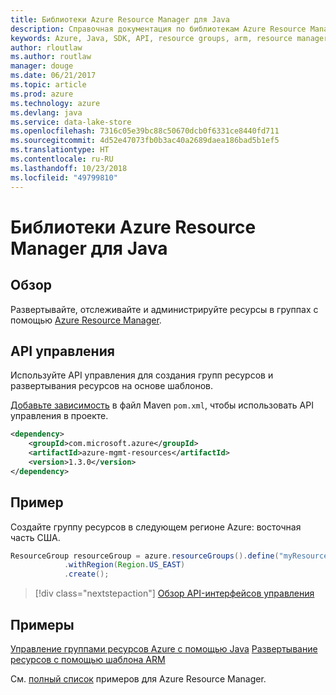```yaml
---
title: Библиотеки Azure Resource Manager для Java
description: Справочная документация по библиотекам Azure Resource Manager для Java
keywords: Azure, Java, SDK, API, resource groups, arm, resource manager
author: rloutlaw
ms.author: routlaw
manager: douge
ms.date: 06/21/2017
ms.topic: article
ms.prod: azure
ms.technology: azure
ms.devlang: java
ms.service: data-lake-store
ms.openlocfilehash: 7316c05e39bc88c50670dcb0f6331ce8440fd711
ms.sourcegitcommit: 4d52e47073fb0b3ac40a2689daea186bad5b1ef5
ms.translationtype: HT
ms.contentlocale: ru-RU
ms.lasthandoff: 10/23/2018
ms.locfileid: "49799810"
---
```

# <a name="azure-resource-manager-libraries-for-java"></a>Библиотеки Azure Resource Manager для Java

## <a name="overview"></a>Обзор

Развертывайте, отслеживайте и администрируйте ресурсы в группах с помощью [Azure Resource Manager](https://docs.microsoft.com/azure/azure-resource-manager/resource-group-overview).

## <a name="management-api"></a>API управления

Используйте API управления для создания групп ресурсов и развертывания ресурсов на основе шаблонов.

[Добавьте зависимость](https://maven.apache.org/guides/getting-started/index.html#How_do_I_use_external_dependencies) в файл Maven `pom.xml`, чтобы использовать API управления в проекте.


```XML
<dependency>
    <groupId>com.microsoft.azure</groupId>
    <artifactId>azure-mgmt-resources</artifactId>
    <version>1.3.0</version>
</dependency>
```

## <a name="example"></a>Пример

Создайте группу ресурсов в следующем регионе Azure: восточная часть США.

```java
ResourceGroup resourceGroup = azure.resourceGroups().define("myResourceGroup")
            .withRegion(Region.US_EAST)
            .create();
```

> [!div class="nextstepaction"]
> [Обзор API-интерфейсов управления](/java/api/overview/azure/resources/management)

## <a name="samples"></a>Примеры

[Управление группами ресурсов Azure с помощью Java][1] 
[Развертывание ресурсов с помощью шаблона ARM][2]

[1]: https://github.com/Azure-Samples/resources-java-manage-resource-group
[2]: https://github.com/Azure-Samples/resources-java-deploy-using-arm-template

См. [полный список](https://azure.microsoft.com/resources/samples/?platform=java&term=resource) примеров для Azure Resource Manager.
